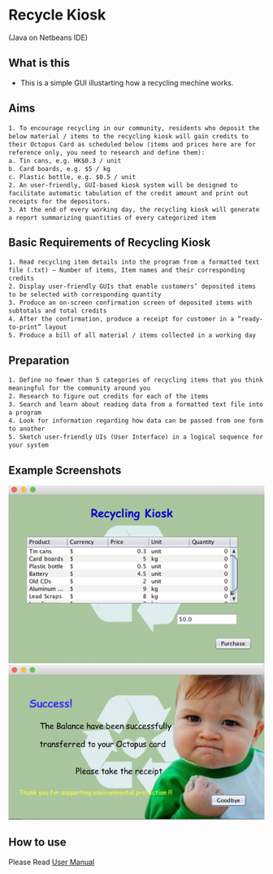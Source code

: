 # Recycle Kiosk
(Java on Netbeans IDE)

## What is this
* This is a simple GUI illustarting how a recycling mechine works.

## Aims
```
1. To encourage recycling in our community, residents who deposit the below material / items to the recycling kiosk will gain credits to their Octopus Card as scheduled below (items and prices here are for reference only, you need to research and define them):
a. Tin cans, e.g. HK$0.3 / unit
b. Card boards, e.g. $5 / kg
c. Plastic bottle, e.g. $0.5 / unit
2. An user-friendly, GUI-based kiosk system will be designed to facilitate automatic tabulation of the credit amount and print out receipts for the depositors.
3. At the end of every working day, the recycling kiosk will generate a report summarizing quantities of every categorized item
```

## Basic Requirements of Recycling Kiosk
```
1. Read recycling item details into the program from a formatted text file (.txt) – Number of items, Item names and their corresponding credits
2. Display user-friendly GUIs that enable customers’ deposited items to be selected with corresponding quantity
3. Produce an on-screen confirmation screen of deposited items with subtotals and total credits
4. After the confirmation, produce a receipt for customer in a “ready-to-print” layout
5. Produce a bill of all material / items collected in a working day
```

## Preparation
```
1. Define no fewer than 5 categories of recycling items that you think meaningful for the community around you
2. Research to figure out credits for each of the items
3. Search and learn about reading data from a formatted text file into a program
4. Look for information regarding how data can be passed from one form to another
5. Sketch user-friendly UIs (User Interface) in a logical sequence for your system
```
## Example Screenshots
![ss1](https://github.com/vinesmsuic/GUI-RecycleKiosk/blob/master/example%20screenshot/Screen%20Shot%202018-09-06%20at%2011.06.45%20PM.png)
![ss2](https://github.com/vinesmsuic/GUI-RecycleKiosk/blob/master/example%20screenshot/Screen%20Shot%202018-09-06%20at%2011.07.13%20PM.png)

## How to use
Please Read [User Manual](https://github.com/vinesmsuic/RecycleKiosk/blob/master/User%E2%80%99s%20Manual.pdf)
